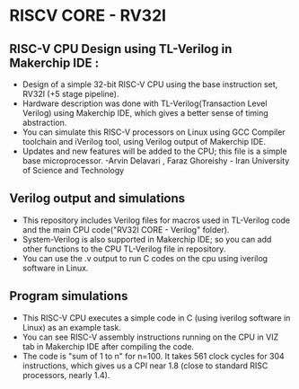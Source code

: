 # RISCV CORE - RV32I
## RISC-V CPU Design using TL-Verilog in Makerchip IDE :
- Design of a simple 32-bit RISC-V CPU using the base instruction set, RV32I (+5 stage pipeline).
- Hardware description was done with TL-Verilog(Transaction Level Verilog)  using Makerchip IDE, which gives a better sense of timing abstraction.
- You can simulate this RISC-V processors on Linux using GCC Compiler toolchain and iVerilog tool, using Verilog output of Makerchip IDE.
- Updates and new features will be added to the CPU; this file is a simple base microprocessor.
-Arvin Delavari , Faraz Ghoreishy - Iran University of Science and Technology

## Verilog output and simulations
- This repository includes Verilog files for macros used in TL-Verilog code and the main CPU code("RV32I CORE - Verilog" folder). 
- System-Verilog is also supported in Makerchip IDE; so you can add other functions to the CPU TL-Verilog file in repository.
- You can use the .v output to run C codes on the cpu using iverilog software in Linux.
## Program simulations
- This RISC-V CPU executes a simple code in C (using iverilog software in Linux) as an example task.
- You can see RISC-V assembly instructions running on the CPU in VIZ tab in Makerchip IDE after compiling the code.
- The code is "sum of 1 to n" for n=100. It takes 561 clock cycles for 304 instructions, which  gives us a CPI near 1.8 (close to standard RISC processors, nearly 1.4).
